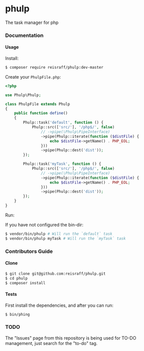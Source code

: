 # phulp

The task manager for php

### Documentation

#### Usage

Install:

```bash
$ composer require reisraff/phulp:dev-master
```

Create your `PhulpFile.php`:

```php
<?php

use Phulp\Phulp;

class PhulpFile extends Phulp
{
    public function define()
    {
        Phulp::task('default', function () {
            Phulp::src(['src/'], '/php$/', false)
                // ->pipe(\Phulp\PipeInterface)
                ->pipe(Phulp::iterate(function ($distFile) {
                    echo $distFile->getName() . PHP_EOL;
                }))
                ->pipe(Phulp::dest('dist'));
        });

        Phulp::task('myTask', function () {
            Phulp::src(['src/'], '/php$/', false)
                // ->pipe(\Phulp\PipeInterface)
                ->pipe(Phulp::iterate(function ($distFile) {
                    echo $distFile->getName() . PHP_EOL;
                }))
                ->pipe(Phulp::dest('dist'));
        });
    }
}

```

Run:

If you have not configured the bin-dir:

```bash
$ vendor/bin/phulp # Will run the `default` task
$ vendor/bin/phulp myTask # Will run the `myTask` task
```

### Contributors Guide

#### Clone

```bash
$ git clone git@github.com:reisraff/phulp.git
$ cd phulp
$ composer install
```

#### Tests

First install the dependencies, and after you can run:

```bash
$ bin/phing
```

### TODO

The "Issues" page from this repository is being used for TO-DO management, just search for the "to-do" tag.
